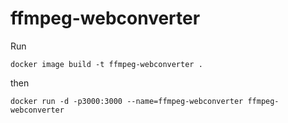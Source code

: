 # ffmpeg-webconverter

Run 

`docker image build -t ffmpeg-webconverter .`

then

`docker run -d -p3000:3000 --name=ffmpeg-webconverter ffmpeg-webconverter`
